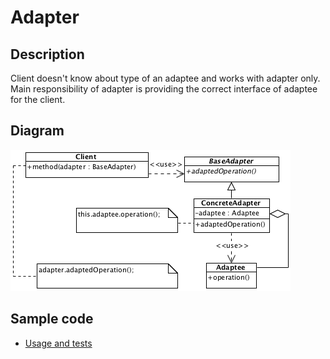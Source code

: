 # Adapter

## Description

Client doesn't know about type of an adaptee and works with adapter only. Main responsibility of adapter is providing the correct interface of adaptee for the client.

## Diagram

![Adapter](adapter.png)

## Sample code

* [Usage and tests](./../../test/adapter-tests.js)